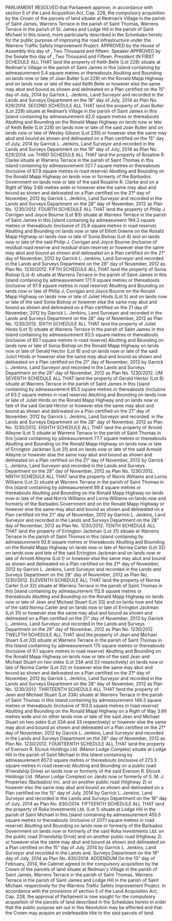 PARLIAMENT
RESOLVED that Parliament approve, in accordance with section 5 of the Land Acquisition Act, Cap. 228, the compulsory acquisition by the Crown of the parcels of land situate at Redman’s Village in the parish of Saint James, Warrens Terrace in the parish of Saint Thomas, Warrens Terrace in the parish of St. James and Lodge Hill in the parish of Saint Michael in this Island, more particularly described in the Schedules hereto for the public purpose of improving the road infrastructure under the Warrens Traffic Safety Improvement Project.
APPROVED by the House of Assembly this
day of
, Two Thousand and fifteen.
Speaker
APPROVED by the Senate this
day of
, Two
Thousand and Fifteen.
President
tN
FIRST SCHEDULE
ALL THAT land the property of Keith Belle (Lot 228) situate at Redman's Village in the parish of Saint James in this [sland containing by admeasurement 5.4 square metres or thereabouts Abutting and Bounding on lands now or late of Joan Butler (Lot 229) on the Ronald Mapp Highway and on lands now or late of the said Keith Belle or however else the same may abut and bound as shown and delineated on a Plan certified on the 15" day of July, 2014 by Garrick L. Jenkins, Land Surveyor and recorded in the Lands and Surveys Department on the 18" day of July, 2014 as Plan No. 629/2014.
SECOND SCHEDULE
ALL THAT land the property of Joan Butler (Lot 229) situate at Redman’s Village in the parish of Saint James in this [sland containing by admeasurement 42.0 square metres or thereabouts Abutting and Bounding on the Ronald Mapp Highway on lands now or late of Keith Belle (Lot 228) on lands now or late of the said Joan Butler and on lands now or late of Wesley Gibson (Lot 230) or however else the same may abut and bound as shown and delineated on a Plan certified on the 15" day of July, 2014 by Garrick L. Jenkins, Land Surveyor and recorded in the Lands and Surveys Department on the 18" day of July, 2014 as Plan No. 629/2014.
uw
THIRD SCHEDULE
ALL THAT land the property of Rosaline R. Clarke situate at Warrens Terrace in the parish of Saint Thomas in this Island containing by admeasurement 327.7 square metres or thereabouts (inclusive of 67.9 square metres in road reserve) Abutting and Bounding on the Ronald Mapp Highway on lands now or formerly of the Barbados Government on lands now or late of the said Rosaline R. Clarke and on a Right of Way 3.66 metres wide or however else the same may abut and bound as shown and delineated on a Plan certified on the 21* day of November, 2012 by Garrick L. Jenkins, Land Surveyor and recorded in the Lands and Surveys Department on the 28" day of November, 2012 as Plan No. 1230/2012.
FOURTH SCHEDULE
ALL THAT land the property of Philip J. Corrigan and Joyce Bourne (Lot B3) situate at Warrens Terrace in the parish of Saint James in this [sland containing by admeasureent 194.3 square metres or thereabouts (inclusive of 25.8 square metres in road reserve) Abutting and Bounding on lands now or late of Elliott Greene on the Ronald Mapp Highway on lands now or late of Sonia Bishop (Lot 4) and on lands now or late of the said Philip J. Corrigan and Joyce Bourne (inclusive of residual road reserve and residual drain reserve) or however else the same may abut and bound as shown and delineated on a Plan certified on the 21" day of November, 2012 by Garrick L. Jenkins, Land Surveyor and recorded in the Lands and Surveys Department on the 28" day of November, 2012 as Plan No. 1230/2012.
FIFTH SCHEDULE
ALL THAT land the property of Sonia Bishop (Lot 4) situate at Warrens Terrace in the parish of Saint James in this [sland containing by admeasurement 171.9 square metres or thereabouts (inclusive of 97.9 square metres in road reserve) Abutting and Bounding on lands now or late of Philip J. Corrigan and Joyce Bourne on the Ronald Mapp Highway on lands now or late of Juliet Hinds (Lot 5) and on lands now or late of the said Sonia Bishop or however else the same may abut and bound as shown and delineated on a Plan certified on the 21 day of November, 2012 by Garrick L. Jenkins, Land Surveyor and recorded in the Lands and Surveys Department on the 28" day of November, 2012 as Plan No. 1230/2012.
SIXTH SCHEDULE
ALL THAT land the property of Juliet Hinds (Lot 5) situate at Warrens Terrace in the parish of Saint James in this Island containing by admeasurement 93.5 square metres or thereabouts (inclusive of 80.1 square metres in road reserve) Abutting and Bounding on lands now or late of Sonia Bishop on the Ronald Mapp Highway on lands now or late of Gerald Hector (Lot 8) and on lands now or late of the said Julict Hinds or however else the same may abut and bound as shown and delineated on a Plan certified on the 21" day of November, 2012 by Garrick L. Jenkins, Land Surveyor and recorded in the Lands and Surveys Department on the 28" day of November, 2012 as Plan No. 1230/2012.
UM
SEVENTH SCHEDULE
ALL THAT land the property of Gerald Hector (Lot 8) situate at Warrens Terrace in the parish of Saint James in this [sland containing by admeasurement 85.5 square metres or thereabouts (inclusive of 63.2 square metres in road reserve) Abutting and Bounding on lands now or late of Juliet Hinds on the Ronald Mapp Highway and on lands now or fate of the said Gerald Hector or however else the same may abut and bound as shown and delineated on a Plan certified on the 21" day of November, 2012 by Garrick L. Jenkins, Land Surveyor and recorded. in the Lands and Surveys Department on the 28" day of November, 2012 as Plan No. 1230/2012.
EIGHTH SCHEDULE
ALL THAT land the property of Arnold Alleyne (Lot 1) situate at Warrens Terrace in the parish of Saint Thomas in this [sland containing by admeasurement 77.7 square metres or thereabouts Abutting and Bounding on the Ronald Mapp Highway on lands now or late of Errington Jackman (Lot 31) and on lands now or late of the said Armold Alleyne or however else the same may abut and bound as shown and delineated on a Plan certified on the 21" day of November, 2012 by Garrick L. Jenkins, Land Surveyor and recorded in the Lands and Surveys Department on the 28" day of November, 2012 as Plan No. 1230/2012.
NINTH SCHEDULE
ALL THAT land the property of Norris Williams and Lorna Williams (Lot 2) situate at Warrens Terrace in the parish of Saint Thomas in this [sland containing by admeasurement 89.4 square metres or thereabouts Abutting and Bounding on the Ronald Mapp Highway on lands now or late of the said Norris Williams and Lorna Williams on lands now and formerly of the Barbados Government and on the Ronald Mapp Highway or however else the same may abut and bound as shown and delineated on a Plan certified on the 21" day of November, 2012 by Garrick L. Jenkins, Land Surveyor and recorded in the Lands and Surveys Department on the 28" day of November, 2012 as Plan No. 1230/2012.
TENTH SCHEDULE
ALL THAT land the property of Errington Jackman (Lot 31) situate at Warrens Terrace in the parish of Saint Thomas in this {sland containing by admeasurement 92.6 square metres or thereabouts Abutting and Bounding on the Ronald Mapp Highway on lands now or late of Norma Carter (Lot 32) on lands now and late of the said Errington Jackman and on lands now or late of Arnold Alleyne (Lot t) or however else the same may abut and bound as shown and delineated on a Plan certified on the 21* day of November, 2012 by Garrick L. Jenkins, Land Surveyor and recorded in the Lands and Surveys Department on the 28" day of November, 2012 as Plan No, 1230/2012.
ELEVENTH SCHEDULE
ALL THAT land the property of Norma Carter (Lot 32) situate at Warrens Terrace in the parish of Saint Thomas in this [sland containing by admeasurement 112.6 square metres or thereabouts Abutting and Bounding on the Ronald Mapp Highway on lands now or late of Jean and Michael Stuart (Lot 33) and on lands now and fate of the satd Norma Carter and on tands now or late of Errington Jackman (Lot 31) or however else the same may abut and bound as shown and delineated on a Plan certified on the 21" day of November, 2012 by Garrick L. Jenkins, Land Surveyor and recorded in the Lands and Surveys Department on the 28" day of November, 2012 as Plan No. 1230/2012.
TWELFTH SCHEDULE
ALL THAT land the property of Jean and Michael Stuart (Lot 33) situate at Warrens Terrace in the parish of Saint Thomas in this Island containing by admeasurement 175 square metres or thereabouts (inclusive of 9.1 square metres in road reserve) Abutting and Bounding on the Ronald Mapp Highway on lands now or late of the said Jean and Michael Stuart on two sides (Lot 33A and 33 respectively) on lands now or late of Norma Carter (Lot 32) or however else the same may abut and bound as shown and delineated on a Plan certified on the 21* day of November, 2012 by Garrick L. Jenkins, Land Surveyor and recorded in the Lands and Surveys Department on the 28" day of November, 2012 as Plan No. 1230/2012.
THIRTEENTH SCHEDULE
ALL THAT fand the property of Jean and Michael Stuart (Lot 33A) situate at Warrens Terrace in the parish of Saint Thomas in this Island containing by admeasurement 149.3 square metres or thereabouts (inclusive of 103.0 square metres in road reserve) Abutting and Bounding on the Ronald Mapp Highway on a Right of Way 3.66 metres wide and on other lands now or late of the said Jean and Michael Stuart on two sides (Lot 33A and 33 respectively) or however else the same may abut and bound as shown and delineated on a Plan certified on the 21* day of November, 2012 by Garrick L. Jenkins, Land Surveyor and recorded in the Lands and Surveys Department on the 28" day of November, 2012 as Plan No. 1230/2012.
FOURTEENTH SCHEDULE
ALL THAT land the property of Everson R. Elcock Holdings Ltd. (Manor Lodge Complex) situate at Lodge Hill in the parish of Saint Michael in this Island containing by admeasurement 657.0 square metres or thereabouts (inclusive of 273.3 square metres in road reserve) Abutting and Bounding on a public road (Friendship Drive) on lands now or formerly of the said Everson R. Elcock Holdings Ltd. (Manor Lodge Complex) on Jands now or formerly of S. M. J. Properties (Barbados) Inc. and on another public road (Highway 2) or however elsc the same may abut and bound as shown and delineated on a Plan certified on the 15" day of July, 2014 by Garrick L. Jenkins, Land Surveyor and recorded in the Lands and Surveys Department on the 18" day of July, 2014 as Plan No. 630/2014.
FIFTEENTH SCHEDULE
ALL THAT land the property of Roka Investments Ltd. (Lot 1) situate at Lodge Hill in the parish of Saint Michael in this [sland containing by admeasurement 455.5 square metres or thereabouts (inclusive of 207.1 square metres in road reserve) Abutting and Bounding on lands now or formerly of the Barbados Government on lands now or formerly of the said Roka Investments Ltd. on the public road (Friendship Drive) and on another public road (Highway 2) or however else the same may abut and bound as shown and delineated on a Plan certified on the 15" day of July, 2014 by Garrick L. Jenkins, Land Surveyor and recorded in the Lands and. Surveys Department on the 18" day of July, 2014 as Plan No. 630/2014.
ADDENDUM
On the 13" day of February, 2014, the Cabinet agreed to the compulsory acquisition by the Crown of the parcels of land situate at Redman's Village in the parish of Saint James, Warrens Terrace in the parish of Saint Thomas, Warrens Terrace in the parish of Saint James and Lodge Hill in the parish of Saint Michael. respectively for the Warrens Traflic Safetv Improvement Project.
In accordance with the provisions of section 5 of the Land Acquisition Act, Cap. 228, the approval of Parliament is now sought for the compulsory acquisition of the parcels of land described in the Schedules hereto in order that the public purpose set out in this Resolution may be effected and that the Crown may acquire an indefeasible title to the said parcels of land.
